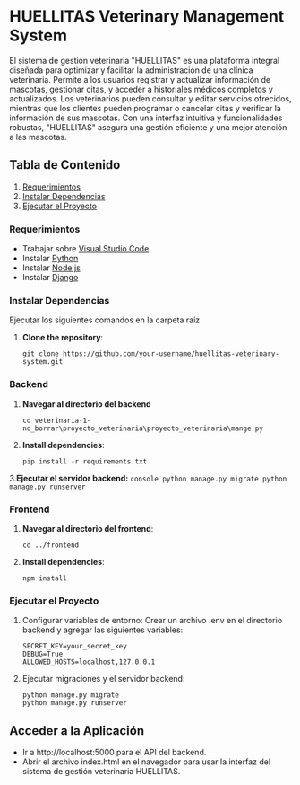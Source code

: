 # HUELLITAS Veterinary Management System

El sistema de gestión veterinaria "HUELLITAS" es una plataforma integral diseñada para optimizar y facilitar la administración de una clínica veterinaria. Permite a los usuarios registrar y actualizar información de mascotas, gestionar citas, y acceder a historiales médicos completos y actualizados. Los veterinarios pueden consultar y editar servicios ofrecidos, mientras que los clientes pueden programar o cancelar citas y verificar la información de sus mascotas. Con una interfaz intuitiva y funcionalidades robustas, "HUELLITAS" asegura una gestión eficiente y una mejor atención a las mascotas.


## Tabla de Contenido

1. [Requerimientos](#requerimientos)
2. [Instalar Dependencias](#instalar-dependencias)
3. [Ejecutar el Proyecto](#ejecutar-el-proyecto)

### Requerimientos
- Trabajar sobre [Visual Studio Code](https://code.visualstudio.com/download)
- Instalar [Python](https://www.python.org/downloads/)
- Instalar [Node.js](https://nodejs.org/en/download/)
- Instalar [Django](https://www.djangoproject.com/download/)

### Instalar Dependencias
Ejecutar los siguientes comandos en la carpeta raíz

1. **Clone the repository**:
   ```console
   git clone https://github.com/your-username/huellitas-veterinary-system.git
### Backend
   1. **Navegar al directorio del backend**
      ```console
      cd veterinaria-1-no_borrar\proyecto_veterinaria\proyecto_veterinaria\mange.py
      ```
   2. **Install dependencies**:
      ```console
      pip install -r requirements.txt
      ```
   3.**Ejecutar el servidor backend:**
      ```console
        python manage.py migrate
        python manage.py runserver
      ```
### Frontend
   1. **Navegar al directorio del frontend**:
      ```console
      cd ../frontend
      ```
  2. **Install dependencies**:
      ```console
      npm install
      ```
### Ejecutar el Proyecto
   1. Configurar variables de entorno:
      Crear un archivo .env en el directorio backend y agregar las siguientes variables:
      ```console
      SECRET_KEY=your_secret_key
      DEBUG=True
      ALLOWED_HOSTS=localhost,127.0.0.1
      ```
   2. Ejecutar migraciones y el servidor backend:
      ```console
      python manage.py migrate
      python manage.py runserver
      ```
## Acceder a la Aplicación
  - Ir a http://localhost:5000 para el API del backend.
  - Abrir el archivo index.html en el navegador para usar la interfaz del sistema de gestión veterinaria HUELLITAS.
